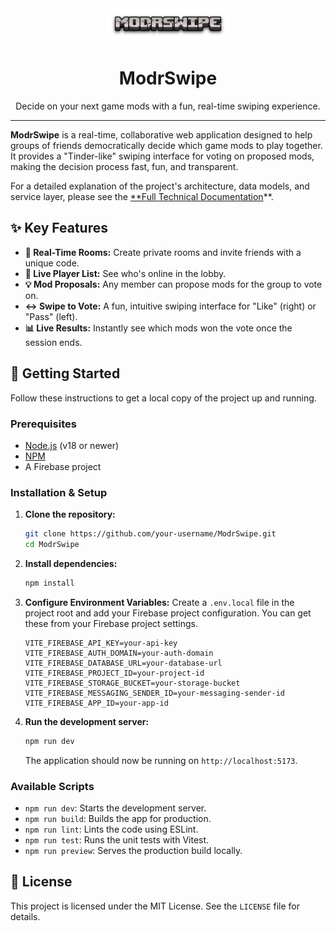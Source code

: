 <div align="center">
  <img src="./public/logos/ModrSwipe_logo.png" alt="ModrSwipe Logo" width="200"/>
  <h1>ModrSwipe</h1>
  <p>
    Decide on your next game mods with a fun, real-time swiping experience.
  </p>
</div>

---

**ModrSwipe** is a real-time, collaborative web application designed to help groups of friends democratically decide which game mods to play together. It provides a "Tinder-like" swiping interface for voting on proposed mods, making the decision process fast, fun, and transparent.

For a detailed explanation of the project's architecture, data models, and service layer, please see the [**Full Technical Documentation](./docs/TECHNICAL_DOCUMENTATION.md)**.

## ✨ Key Features

- **🚀 Real-Time Rooms:** Create private rooms and invite friends with a unique code.
- **👥 Live Player List:** See who's online in the lobby.
- **💡 Mod Proposals:** Any member can propose mods for the group to vote on.
- **↔️ Swipe to Vote:** A fun, intuitive swiping interface for "Like" (right) or "Pass" (left).
- **📊 Live Results:** Instantly see which mods won the vote once the session ends.

## 🚀 Getting Started

Follow these instructions to get a local copy of the project up and running.

### Prerequisites

- [Node.js](https://nodejs.org/) (v18 or newer)
- [NPM](https://www.npmjs.com/)
- A Firebase project

### Installation & Setup

1.  **Clone the repository:**
    ```bash
    git clone https://github.com/your-username/ModrSwipe.git
    cd ModrSwipe
    ```

2.  **Install dependencies:**
    ```bash
    npm install
    ```

3.  **Configure Environment Variables:**
    Create a `.env.local` file in the project root and add your Firebase project configuration. You can get these from your Firebase project settings.

    ```env
    VITE_FIREBASE_API_KEY=your-api-key
    VITE_FIREBASE_AUTH_DOMAIN=your-auth-domain
    VITE_FIREBASE_DATABASE_URL=your-database-url
    VITE_FIREBASE_PROJECT_ID=your-project-id
    VITE_FIREBASE_STORAGE_BUCKET=your-storage-bucket
    VITE_FIREBASE_MESSAGING_SENDER_ID=your-messaging-sender-id
    VITE_FIREBASE_APP_ID=your-app-id
    ```

4.  **Run the development server:**
    ```bash
    npm run dev
    ```
    The application should now be running on `http://localhost:5173`.

### Available Scripts

- `npm run dev`: Starts the development server.
- `npm run build`: Builds the app for production.
- `npm run lint`: Lints the code using ESLint.
- `npm run test`: Runs the unit tests with Vitest.
- `npm run preview`: Serves the production build locally.

## 📄 License

This project is licensed under the MIT License. See the `LICENSE` file for details.